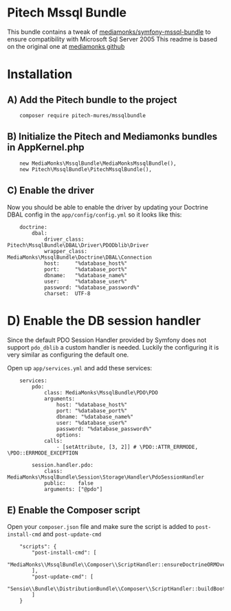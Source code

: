 # Pitech Mssql Bundle
This bundle contains a tweak of [mediamonks/symfony-mssql-bundle](https://github.com/mediamonks/symfony-mssql-bundle) to ensure compatibility with Microsoft Sql Server 2005
This readme is based on the original one at [mediamonks github](https://github.com/mediamonks/symfony-mssql-bundle/blob/master/Resources/doc/1-setting_up_the_bundle.rst)

# Installation
A) Add the Pitech bundle to the project
--------------------
~~~~
    composer require pitech-mures/mssqlbundle
~~~~
    
B) Initialize the Pitech and Mediamonks bundles in AppKernel.php
--------------------
~~~~
    new MediaMonks\MssqlBundle\MediaMonksMssqlBundle(),
    new Pitech\MssqlBundle\PitechMssqlBundle(),
~~~~


C) Enable the driver
--------------------

Now you should be able to enable the driver by updating your
Doctrine DBAL config in the ``app/config/config.yml`` so it looks like this:
~~~~
    doctrine:
        dbal:
            driver_class: Pitech\MssqlBundle\DBAL\Driver\PDODblib\Driver
            wrapper_class: MediaMonks\MssqlBundle\Doctrine\DBAL\Connection
            host:     "%database_host%"
            port:     "%database_port%"
            dbname:   "%database_name%"
            user:     "%database_user%"
            password: "%database_password%"
            charset:  UTF-8
~~~~

D) Enable the DB session handler
======================================

Since the default PDO Session Handler provided by Symfony does not support ``pdo_dblib``
a custom handler is needed. Luckily the configuring it is very similar as configuring the default one.

Open up ``app/services.yml`` and add these services:
~~~~
    services:
        pdo:
            class: MediaMonks\MssqlBundle\PDO\PDO
            arguments:
                host: "%database_host%"
                port: "%database_port%"
                dbname: "%database_name%"
                user: "%database_user%"
                password: "%database_password%"
                options:
            calls:
                - [setAttribute, [3, 2]] # \PDO::ATTR_ERRMODE, \PDO::ERRMODE_EXCEPTION

        session.handler.pdo:
            class:     MediaMonks\MssqlBundle\Session\Storage\Handler\PdoSessionHandler
            public:    false
            arguments: ["@pdo"]
~~~~

E) Enable the Composer script
--------------------

Open your ``composer.json`` file and make sure the script is added to ``post-install-cmd`` and
``post-update-cmd``

~~~~
    "scripts": {
        "post-install-cmd": [
            "MediaMonks\\MssqlBundle\\Composer\\ScriptHandler::ensureDoctrineORMOverrides"
        ],
        "post-update-cmd": [
            "Sensio\\Bundle\\DistributionBundle\\Composer\\ScriptHandler::buildBootstrap"
        ]
    }
~~~~    
